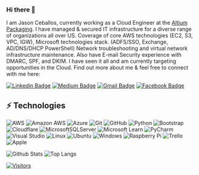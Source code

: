 <!--
**jasonceballos29/jasonceballos29** is a ✨ _special_ ✨ repository because its `README.md` (this file) appears on your GitHub profile.

Here are some ideas to get you started:

- 🔭 I’m currently working on ...
- 🌱 I’m currently learning ...
- 👯 I’m looking to collaborate on ...
- 🤔 I’m looking for help with ...
- 💬 Ask me about ...
- 📫 How to reach me: ...
- 😄 Pronouns: ...
- ⚡ Fun fact: ...
-->
### Hi there 👋





I am Jason Ceballos, currently working as a Cloud Engineer at the [Altium Packaging](https://www.altiumpkg.com/). I have managed & secured IT infrastructure for a diverse range of organizations all over US. Coverage of core AWS technologies (EC2, S3, VPC, IGW), Microsoft technologies stack. (ADFS/SSO, Exchange, AD/DNS/DHCP PowerShell) Network troubleshooting and virtual network infrastructure maintenance. Also have E-mail Security experience with DMARC, SPF, and DKIM. I have seen it all and am currently targeting opportunities in the Cloud. Find out more about me & feel free to connect with me here:

[![Linkedin Badge](https://img.shields.io/badge/-JasonCeballos-blue?style=flat-square&logo=Linkedin&logoColor=white&link=https://www.linkedin.com/in/ludehsar/)](https://www.linkedin.com/in/jasonceballos/)
[![Medium Badge](https://img.shields.io/badge/jasonceballos-12100E?style=flat-square&logo=medium&logoColor=white&link=https://medium.com/@jasonceballos/)](https://medium.com/@jasonceballos)
[![Gmail Badge](https://img.shields.io/badge/-jasonceballos@gmail.com-c14438?style=flat-square&logo=Gmail&logoColor=white&link=mailto:jasonceballos@gmail.com)](mailto:jasonceballos@gmail.com)
[![Facebook Badge](https://img.shields.io/badge/jasonceballos-1877F2?style=flat-square&logo=facebook&logoColor=white&link=https://www.facebook.com/jasonceballos/)](https://www.facebook.com/jasonceballos/)


## ⚡ Technologies

![AWS](https://img.shields.io/badge/AWS-%23FF9900.svg?style=flat-square&logo=amazon-aws&logoColor=white)
![Amazon AWS](https://img.shields.io/badge/Amazon%20AWS-232F3E?style=flat-square&logo=amazon-aws)
![Azure](https://img.shields.io/badge/Azure-%230072C6.svg?style=flat-square&logo=microsoftazure&logoColor=white)
![Git](https://img.shields.io/badge/-Git-black?style=flat-square&logo=git)
![GitHub](https://img.shields.io/badge/-GitHub-181717?style=flat-square&logo=github)
![Python](https://img.shields.io/badge/-Python-black?style=flat-square&logo=Python)
![Bootstrap](https://img.shields.io/badge/-Bootstrap-563D7C?style=flat-square&logo=bootstrap)
![Cloudflare](https://img.shields.io/badge/Cloudflare-F38020?style=flat-square&logo=Cloudflare&logoColor=white)
![MicrosoftSQLServer](https://img.shields.io/badge/Microsoft%20SQL%20Sever-CC2927?style=flat-square&logo=microsoft%20sql%20server&logoColor=white)
![Microsoft Learn](https://img.shields.io/badge/Microsoft_Learn-258ffa?style=flat-square&logo=microsoft&logoColor=white)
![PyCharm](https://img.shields.io/badge/pycharm-143?style=flat-square&logo=pycharm&logoColor=black&color=black&labelColor=green)
![Visual Studio](https://img.shields.io/badge/Visual%20Studio-5C2D91.svg?style=flat-square&logo=visual-studio&logoColor=white)
![Linux](https://img.shields.io/badge/Linux-FCC624?style=flat-square&logo=linux&logoColor=black)
![Ubuntu](https://img.shields.io/badge/Ubuntu-E95420?style=flat-square&logo=ubuntu&logoColor=white)
![Windows](https://img.shields.io/badge/Windows-0078D6?style=flat-square&logo=windows&logoColor=white)
![Raspberry Pi](https://img.shields.io/badge/-RaspberryPi-C51A4A?style=flat-square&logo=Raspberry-Pi)
![Trello](https://img.shields.io/badge/Trello-%23026AA7.svg?style=flat-square&logo=Trello&logoColor=white)
![Apple](https://img.shields.io/badge/Apple-%23000000.svg?style=flat-square&logo=apple&logoColor=white)



![Github Stats](https://github-readme-stats.vercel.app/api?username=jasonceballos29&count_private=true&show_icons=true&include_all_commits=true)
![Top Langs](https://github-readme-stats.vercel.app/api/top-langs/?username=jasonceballos29&hide=TeX&layout=compact)



[![Visitors](https://api.visitorbadge.io/api/visitors?path=jasonceballos29%2Fjasonceballos29&label=VISITORS&countColor=%23263759)](https://visitorbadge.io/status?path=jasonceballos29%2Fjasonceballos29)
